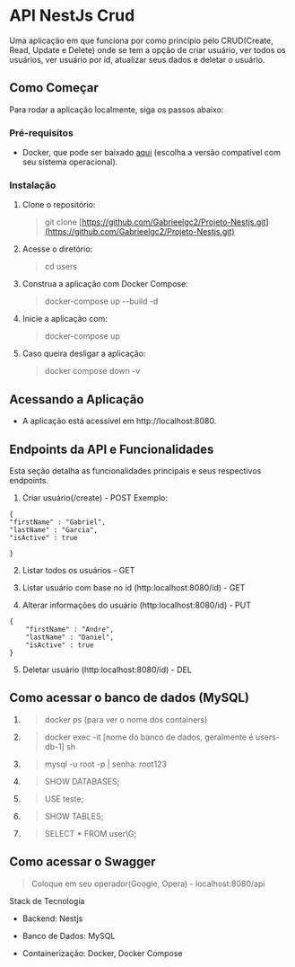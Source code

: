 # API NestJs Crud
Uma aplicação em que funciona por como princípio pelo CRUD(Create, Read, Update e Delete) onde se tem a opção de criar usuário, ver todos os usuários, ver usuário por id, atualizar seus dados e deletar o usuário.

## Como Começar
Para rodar a aplicação localmente, siga os passos abaixo:

### Pré-requisitos
- Docker, que pode ser baixado [aqui](https://www.docker.com/products/docker-desktop/) (escolha a versão compatível com seu sistema operacional).

### Instalação
1. Clone o repositório:
   > git clone [https://github.com/Gabrieelgc2/Projeto-Nestjs.git](https://github.com/Gabrieelgc2/Projeto-Nestjs.git)

2. Acesse o diretório:
   > cd users

3. Construa a aplicação com Docker Compose:
   > docker-compose up --build -d

4. Inicie a aplicação com:
   > docker-compose up

5. Caso queira desligar a aplicação:
   > docker compose down -v

## Acessando a Aplicação
- A aplicação está acessível em http://localhost:8080.

## Endpoints da API e Funcionalidades
Esta seção detalha as funcionalidades principais e seus respectivos endpoints.

1. Criar usuário(/create) - POST
Exemplo:

```
{         
"firstName" : "Gabriel",    
"lastName" : "Garcia",
"isActive" : true   

}
```

2. Listar todos os usuários - GET

3. Listar usuário com base no id (http:localhost:8080/id) - GET

4. Alterar informações do usuário (http:localhost:8080/id) - PUT
```
{
    "firstName" : "Andre",
    "lastName" : "Daniel",
    "isActive" : true
}
```
5. Deletar usuário (http:localhost:8080/id) - DEL

## Como acessar o banco de dados (MySQL)
1. > docker ps (para ver o nome dos containers)
2. > docker exec -it [nome do banco de dados, geralmente é users-db-1] sh
3. > mysql -u root -p | senha: root123
4. > SHOW DATABASES;
5. > USE teste;
6. > SHOW TABLES;
7. > SELECT * FROM user\G;

## Como acessar o Swagger
> Coloque em seu operador(Google, Opera) - localhost:8080/api

Stack de Tecnologia
- Backend: Nestjs

- Banco de Dados: MySQL

- Containerização: Docker, Docker Compose